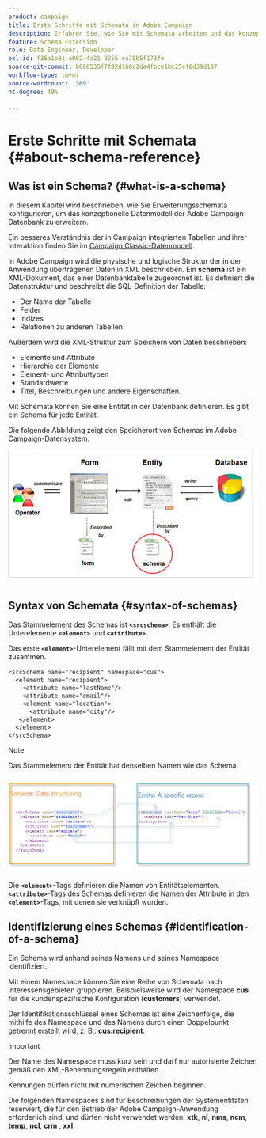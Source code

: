 ```yaml
---
product: campaign
title: Erste Schritte mit Schemata in Adobe Campaign
description: Erfahren Sie, wie Sie mit Schemata arbeiten und das konzeptionelle Datenmodell der Adobe Campaign-Datenbank erweitern.
feature: Schema Extension
role: Data Engineer, Developer
exl-id: f36a1b01-a002-4a21-9255-ea78b5f173fe
source-git-commit: b666535f7f82d1b8c2da4fbce1bc25cf8d39d187
workflow-type: tm+mt
source-wordcount: '369'
ht-degree: 49%

---
```


# Erste Schritte mit Schemata {#about-schema-reference}

## Was ist ein Schema? {#what-is-a-schema}

In diesem Kapitel wird beschrieben, wie Sie Erweiterungsschemata konfigurieren, um das konzeptionelle Datenmodell der Adobe Campaign-Datenbank zu erweitern.

Ein besseres Verständnis der in Campaign integrierten Tabellen und ihrer Interaktion finden Sie im [Campaign Classic-Datenmodell](about-data-model.md).

In Adobe Campaign wird die physische und logische Struktur der in der Anwendung übertragenen Daten in XML beschrieben. Ein **schema** ist ein XML-Dokument, das einer Datenbanktabelle zugeordnet ist. Es definiert die Datenstruktur und beschreibt die SQL-Definition der Tabelle:

* Der Name der Tabelle
* Felder
* Indizes
* Relationen zu anderen Tabellen

Außerdem wird die XML-Struktur zum Speichern von Daten beschrieben:

* Elemente und Attribute
* Hierarchie der Elemente
* Element- und Attributtypen
* Standardwerte
* Titel, Beschreibungen und andere Eigenschaften.

Mit Schemata können Sie eine Entität in der Datenbank definieren. Es gibt ein Schema für jede Entität.

Die folgende Abbildung zeigt den Speicherort von Schemas im Adobe Campaign-Datensystem:

![](assets/reference_schema_intro.png)

## Syntax von Schemata {#syntax-of-schemas}

Das Stammelement des Schemas ist **`<srcschema>`**. Es enthält die Unterelemente **`<element>`** und **`<attribute>`**.

Das erste **`<element>`**-Unterelement fällt mit dem Stammelement der Entität zusammen.

```
<srcSchema name="recipient" namespace="cus">
  <element name="recipient">  
    <attribute name="lastName"/>
    <attribute name="email"/>
    <element name="location">
      <attribute name="city"/>
   </element>
  </element>
</srcSchema>
```

>[!NOTE]
>
>Das Stammelement der Entität hat denselben Namen wie das Schema.

![](assets/s_ncs_configuration_schema_and_entity.png)

Die **`<element>`**-Tags definieren die Namen von Entitätselementen. **`<attribute>`**-Tags des Schemas definieren die Namen der Attribute in den **`<element>`**-Tags, mit denen sie verknüpft wurden.

## Identifizierung eines Schemas {#identification-of-a-schema}

Ein Schema wird anhand seines Namens und seines Namespace identifiziert.

Mit einem Namespace können Sie eine Reihe von Schemata nach Interessensgebieten gruppieren. Beispielsweise wird der Namespace **cus** für die kundenspezifische Konfiguration (**customers**) verwendet.

Der Identifikationsschlüssel eines Schemas ist eine Zeichenfolge, die mithilfe des Namespace und des Namens durch einen Doppelpunkt getrennt erstellt wird, z. B.: **cus:recipient**.

>[!IMPORTANT]
>
>Der Name des Namespace muss kurz sein und darf nur autorisierte Zeichen gemäß den XML-Benennungsregeln enthalten.
>
>Kennungen dürfen nicht mit numerischen Zeichen beginnen.
>
>Die folgenden Namespaces sind für Beschreibungen der Systementitäten reserviert, die für den Betrieb der Adobe Campaign-Anwendung erforderlich sind, und dürfen nicht verwendet werden: **xtk**, **nl**, **nms**, **ncm**, **temp**, **ncl**, **crm** , **xxl**


